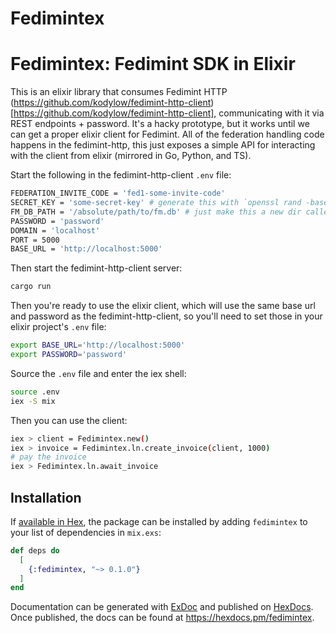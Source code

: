 # Fedimintex

# Fedimintex: Fedimint SDK in Elixir

This is an elixir library that consumes Fedimint HTTP (https://github.com/kodylow/fedimint-http-client)[https://github.com/kodylow/fedimint-http-client], communicating with it via REST endpoints + password. It's a hacky prototype, but it works until we can get a proper elixir client for Fedimint. All of the federation handling code happens in the fedimint-http, this just exposes a simple API for interacting with the client from elixir (mirrored in Go, Python, and TS).

Start the following in the fedimint-http-client `.env` file:

```bash
FEDERATION_INVITE_CODE = 'fed1-some-invite-code'
SECRET_KEY = 'some-secret-key' # generate this with `openssl rand -base64 32`
FM_DB_PATH = '/absolute/path/to/fm.db' # just make this a new dir called `fm_db` in the root of the fedimint-http-client and use the absolute path to thatm it'll create the db file for you on startup
PASSWORD = 'password'
DOMAIN = 'localhost'
PORT = 5000
BASE_URL = 'http://localhost:5000'
```

Then start the fedimint-http-client server:

```bash
cargo run
```

Then you're ready to use the elixir client, which will use the same base url and password as the fedimint-http-client, so you'll need to set those in your elixir project's `.env` file:

```bash
export BASE_URL='http://localhost:5000'
export PASSWORD='password'
```

Source the `.env` file and enter the iex shell:

```bash
source .env
iex -S mix
```

Then you can use the client:

```bash
iex > client = Fedimintex.new()
iex > invoice = Fedimintex.ln.create_invoice(client, 1000)
# pay the invoice
iex > Fedimintex.ln.await_invoice
```

## Installation

If [available in Hex](https://hex.pm/docs/publish), the package can be installed
by adding `fedimintex` to your list of dependencies in `mix.exs`:

```elixir
def deps do
  [
    {:fedimintex, "~> 0.1.0"}
  ]
end
```

Documentation can be generated with [ExDoc](https://github.com/elixir-lang/ex_doc)
and published on [HexDocs](https://hexdocs.pm). Once published, the docs can
be found at <https://hexdocs.pm/fedimintex>.
